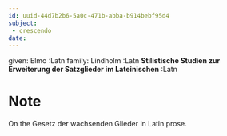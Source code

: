 ```yaml
---
id: uuid-44d7b2b6-5a0c-471b-abba-b914bebf95d4
subject: 
 - crescendo
date: 
---
```


given: Elmo :Latn
family: Lindholm :Latn
**Stilistische Studien zur Erweiterung der Satzglieder im Lateinischen** :Latn
# Note
On the Gesetz der wachsenden Glieder in Latin prose.